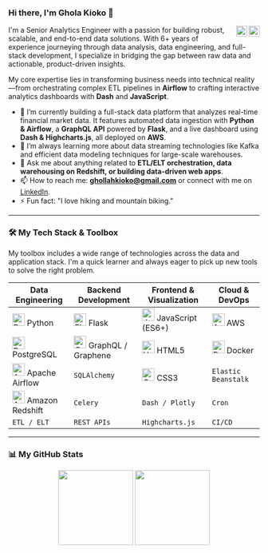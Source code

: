 ### Hi there, I'm Ghola Kioko 👋

<a href="https://www.linkedin.com/in/ghollahkioko/">
  <img align="right" alt="Ghollah Kioko" width="22px" src="https://cdn.jsdelivr.net/npm/simple-icons@v3/icons/linkedin.svg" />
</a>
<a href="mailto:ghollahkioko@gmail.com">
  <img align="right" alt="Email" width="22px" src="https://cdn.jsdelivr.net/npm/simple-icons@v3/icons/gmail.svg" />
</a>

I'm a Senior Analytics Engineer with a passion for building robust, scalable, and end-to-end data solutions. With 6+ years of experience journeying through data analysis, data engineering, and full-stack development, I specialize in bridging the gap between raw data and actionable, product-driven insights.

My core expertise lies in transforming business needs into technical reality—from orchestrating complex ETL pipelines in **Airflow** to crafting interactive analytics dashboards with **Dash** and **JavaScript**.

- 🔭 I’m currently building a full-stack data platform that analyzes real-time financial market data. It features automated data ingestion with **Python & Airflow**, a **GraphQL API** powered by **Flask**, and a live dashboard using **Dash & Highcharts.js**, all deployed on **AWS**.
- 🌱 I’m always learning more about data streaming technologies like Kafka and efficient data modeling techniques for large-scale warehouses.
- 💬 Ask me about anything related to **ETL/ELT orchestration, data warehousing on Redshift, or building data-driven web apps**.
- 📫 How to reach me: **ghollahkioko@gmail.com** or connect with me on [LinkedIn](https://www.linkedin.com/in/ghollahkioko/).
- ⚡ Fun fact:  "I love hiking and mountain biking."

---

### 🛠️ My Tech Stack & Toolbox

My toolbox includes a wide range of technologies across the data and application stack. I'm a quick learner and always eager to pick up new tools to solve the right problem.

| Data Engineering | Backend Development | Frontend & Visualization | Cloud & DevOps |
|---|---|---|---|
| <img src="https://cdn.jsdelivr.net/npm/simple-icons@v3/icons/python.svg" alt="Python" width="25"> Python | <img src="https://cdn.jsdelivr.net/npm/simple-icons@v3/icons/flask.svg" alt="Flask" width="25"> Flask | <img src="https://cdn.jsdelivr.net/npm/simple-icons@v3/icons/javascript.svg" alt="JavaScript" width="25"> JavaScript (ES6+) | <img src="https://cdn.jsdelivr.net/npm/simple-icons@v3/icons/amazonaws.svg" alt="AWS" width="25"> AWS |
| <img src="https://cdn.jsdelivr.net/npm/simple-icons@v3/icons/postgresql.svg" alt="PostgreSQL" width="25"> PostgreSQL | <img src="https://cdn.jsdelivr.net/npm/simple-icons@v3/icons/graphql.svg" alt="GraphQL" width="25"> GraphQL / Graphene | <img src="https://cdn.jsdelivr.net/npm/simple-icons@v3/icons/html5.svg" alt="HTML5" width="25"> HTML5 | <img src="https://cdn.jsdelivr.net/npm/simple-icons@v3/icons/docker.svg" alt="Docker" width="25"> Docker |
| <img src="https://cdn.jsdelivr.net/npm/simple-icons@v3/icons/apacheairflow.svg" alt="Apache Airflow" width="25"> Apache Airflow | `SQLAlchemy` | <img src="https://cdn.jsdelivr.net/npm/simple-icons@v3/icons/css3.svg" alt="CSS3" width="25"> CSS3 | `Elastic Beanstalk` |
| <img src="https://cdn.jsdelivr.net/npm/simple-icons@v3/icons/amazonredshift.svg" alt="Amazon Redshift" width="25"> Amazon Redshift | `Celery` | `Dash / Plotly` | `Cron` |
| `ETL / ELT` | `REST APIs` | `Highcharts.js` | `CI/CD` |


---

### 📊 My GitHub Stats

<p align="center">
  <img height="150em" src="https://github-readme-stats.vercel.app/api?username=gholakioko&show_icons=true&theme=tokyonight&include_all_commits=true&count_private=true"/>
  <img height="150em" src="https://github-readme-stats.vercel.app/api/top-langs/?username=gholakioko&layout=compact&langs_count=7&theme=tokyonight"/>
</p>
